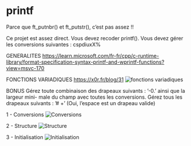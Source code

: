 # printf

Parce que ft_putnbr() et ft_putstr(), c’est pas assez !!

Ce projet est assez direct. Vous devez recoder printf().
Vous devez gérer les conversions suivantes : cspdiuxX%

GENERALITES
https://learn.microsoft.com/fr-fr/cpp/c-runtime-library/format-specification-syntax-printf-and-wprintf-functions?view=msvc-170

FONCTIONS VARIADIQUES
https://x0r.fr/blog/31
![fonctions variadiques](https://user-images.githubusercontent.com/124174795/223967435-688636b9-c42b-4f4b-9540-b92f7805f86e.png)



BONUS
Gérez toute combinaison des drapeaux suivants : ’-0.’ ainsi que la largeur mini-
male du champ avec toutes les conversions.
Gérez tous les drapeaux suivants : ’# +’ (Oui, l’espace est un drapeau valide)

1 - Conversions
![Conversions](https://user-images.githubusercontent.com/124174795/222455177-d2a168ee-5872-49d5-8c09-2cbb25f4e3da.png)

2 - Structure
![Structure](https://user-images.githubusercontent.com/124174795/222455421-04a687cd-b3e4-4910-8de6-ca0fada11c74.png)

3 - Initialisation
![Initialisation](https://user-images.githubusercontent.com/124174795/222455778-538b46e5-f205-4e09-8c30-f10cb2ea70ac.png)

